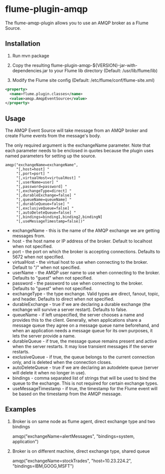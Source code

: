 flume-plugin-amqp
=================

The flume-amqp-plugin allows you to use an AMQP broker as a Flume Source.


Installation
------------

1. Run mvn package

2. Copy the resulting flume-plugin-amqp-${VERSION}-jar-with-dependencies.jar to your Flume lib directory (Default: /usr/lib/flume/lib)

3. Modify the Flume site config (Default: /etc/flume/conf/flume-site.xml)

```xml
<property>
  <name>flume.plugin.classes</name>
  <value>amqp.AmqpEventSource</value>
</property>
```


Usage
-----

The AMQP Event Source will take message from an AMQP broker and create Flume events from the message's body.

The only required argument is the exchangeName parameter. Note that each parameter needs to be enclosed in quotes
because the plugin uses named parameters for setting up the source.

    amqp("exchangeName=exchangeName",
         "[,host=host] "
         "[,port=port] "
         "[,virtualHost=virtualHost] "
         "[,userName=user] "
         "[,password=password] "
         "[,exchangeType=direct] "
         "[,durableExchange=false] "
         "[,queueName=queueName] "
         "[,durableQueue=false] "
         "[,exclusiveQueue=false] "
         "[,autoDeleteQueue=false] "
         "[,bindings=binding1,binding2,bindingN]
         "[,useMessageTimestamp=false])"

* exchangeName - this is the name of the AMQP exchange we are getting messages from.
* host - the host name or IP address of the broker. Default to localhost when not specified.
* port - the port on which the broker is accepting connections. Defaults to 5672 when not specified.
* virtualHost - the virtual host to use when connecting to the broker. Default to "/" when not specified.
* userName - the AMQP user name to use when connecting to the broker. Defaults to "guest" when not specified.
* password - the password to use when connecting to the broker. Defaults to "guest" when not specified.
* exchangeType -  the type exchange. Valid types are direct, fanout, topic, and header. Defaults to direct when not specified.
* durableExchange - true if we are declaring a durable exchange (the exchange will survive a server restart). Defaults to false.
* queueName - if left unspecified, the server chooses a name and provides this to the client. Generally, when applications
share a message queue they agree on a message queue name beforehand, and when an application needs a message queue
for its own purposes, it lets the server provide a name.
* durableQueue - if true, the message queue remains present and active when the server restarts. It may lose transient
messages if the server restarts.
* exclusiveQueue - if true, the queue belongs to the current connection only, and is deleted when the connection closes.
* autoDeleteQueue - true if we are declaring an autodelete queue (server will delete it when no longer in use).
* bindings - comma separated list of strings that will be used to bind the queue to the exchange. This is not required for
certain exchange types.
* useMessageTimestamp - if true, the timestamp for the Flume event will be based on the timestamp from the AMQP message.


Examples
--------

1. Broker is on same node as flume agent, direct exchange type and two bindings

    amqp("exchangeName=alertMessages", "bindings=system, application")

2. Broker is on different machine, direct exchange type, shared queue

    amqp("exchangeName=stockTrades", "host=10.23.224.2", "bindings=IBM,GOOG,MSFT")
